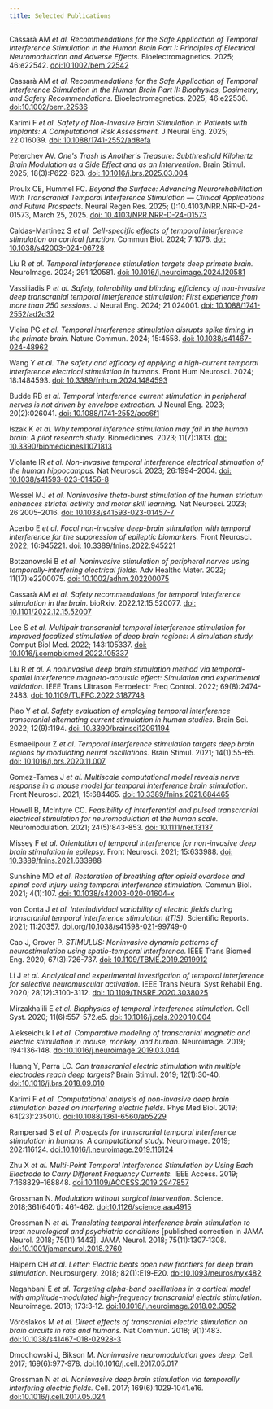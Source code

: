 ```yaml
---
title: Selected Publications
---
```


Cassarà AM *et al. Recommendations for the Safe Application of Temporal Interference Stimulation in the Human Brain Part I: Principles of Electrical Neuromodulation and Adverse Effects.* Bioelectromagnetics. 2025; 46:e22542. [doi:10.1002/bem.22542](https://onlinelibrary.wiley.com/doi/full/10.1002/bem.22542)

Cassarà AM *et al. Recommendations for the Safe Application of Temporal Interference Stimulation in the Human Brain Part II: Biophysics, Dosimetry, and Safety Recommendations.* Bioelectromagnetics. 2025; 46:e22536. [doi:10.1002/bem.22536](https://onlinelibrary.wiley.com/doi/10.1002/bem.22536)

Karimi F *et al. Safety of Non-Invasive Brain Stimulation in Patients with Implants: A Computational Risk Assessment.* J Neural Eng. 2025; 22:016039. [doi: 10.1088/1741-2552/ad8efa](https://iopscience.iop.org/article/10.1088/1741-2552/ad8efa)

Peterchev AV. *One's Trash is Another's Treasure: Subthreshold Kilohertz Brain Modulation as a Side Effect and as an Intervention.* Brain Stimul. 2025; 18(3):P622-623. [doi: 10.1016/j.brs.2025.03.004](https://www.brainstimjrnl.com/article/S1935-861X(25)00057-9/fulltext)

Proulx CE, Hummel FC. *Beyond the Surface: Advancing Neurorehabilitation With Transcranial Temporal Interference Stimulation — Clinical Applications and Future Prospects.* Neural Regen Res. 2025; ():10.4103/NRR.NRR-D-24-01573, March 25, 2025. [doi: 10.4103/NRR.NRR-D-24-01573](https://journals.lww.com/nrronline/citation/9900/beyond_the_surface__advancing_neurorehabilitation.775.aspx)

Caldas-Martinez S *et al. Cell-specific effects of temporal interference stimulation on cortical function.* Commun Biol. 2024; 7:1076. [doi: 10.1038/s42003-024-06728](https://www.nature.com/articles/s42003-024-06728-y)

Liu R *et al. Temporal interference stimulation targets deep primate brain.* NeuroImage. 2024; 291:120581. [doi: 10.1016/j.neuroimage.2024.120581](https://www.sciencedirect.com/science/article/pii/S1053811924000764)

Vassiliadis P *et al. Safety, tolerability and blinding efficiency of non-invasive deep transcranial temporal interference stimulation: First experience from more than 250 sessions.* J Neural Eng. 2024; 21:024001. [doi: 10.1088/1741-2552/ad2d32](https://iopscience.iop.org/article/10.1088/1741-2552/ad2d32)

Vieira PG *et al. Temporal interference stimulation disrupts spike timing in the primate brain.* Nature Commun. 2024; 15:4558. [doi: 10.1038/s41467-024-48962](https://www.nature.com/articles/s41467-024-48962-2)

Wang Y *et al. The safety and efficacy of applying a high-current temporal interference electrical stimulation in humans.* Front Hum Neurosci. 2024; 18:1484593. [doi: 10.3389/fnhum.2024.1484593](https://www.frontiersin.org/journals/human-neuroscience/articles/10.3389/fnhum.2024.1484593/full)

Budde RB *et al. Temporal interference current stimulation in peripheral nerves is not driven by envelope extraction.* J Neural Eng. 2023; 20(2):026041. [doi: 10.1088/1741-2552/acc6f1](https://iopscience.iop.org/article/10.1088/1741-2552/acc6f1/meta)

Iszak K *et al. Why temporal inference stimulation may fail in the human brain: A pilot research study.* Biomedicines. 2023; 11(7):1813. [doi: 10.3390/biomedicines11071813](https://www.mdpi.com/2227-9059/11/7/1813)

Violante IR *et al. Non-invasive temporal interference electrical stimuation of the human hippocampus.* Nat Neurosci. 2023; 26:1994–2004. [doi: 10.1038/s41593-023-01456-8](https://www.nature.com/articles/s41593-023-01456-8)

Wessel MJ *et al. Noninvasive theta-burst stimulation of the human striatum enhances striatal activity and motor skill learning.* Nat Neurosci. 2023; 26:2005–2016. [doi: 10.1038/s41593-023-01457-7](https://www.nature.com/articles/s41593-023-01457-7)

Acerbo E *et al. Focal non-invasive deep-brain stimulation with temporal interference for the suppression of epileptic biomarkers.* Front Neurosci. 2022; 16:945221. [doi: 10.3389/fnins.2022.945221](https://www.frontiersin.org/journals/neuroscience/articles/10.3389/fnins.2022.945221/full)

Botzanowski B *et al. Noninvasive stimulation of peripheral nerves using temporally-interfering electrical fields.* Adv Healthc Mater. 2022; 11(17):e2200075. [doi: 10.1002/adhm.202200075](https://onlinelibrary.wiley.com/doi/full/10.1002/adhm.202200075)

Cassarà AM *et al. Safety recommendations for temporal interference stimulation in the brain.* bioRxiv. 2022.12.15.520077. [doi: 10.1101/2022.12.15.52007](https://www.biorxiv.org/content/10.1101/2022.12.15.520077v2)

Lee S *et al. Multipair transcranial temporal interference stimulation for improved focalized stimulation of deep brain regions: A simulation study.* Comput Biol Med. 2022; 143:105337. [doi: 10.1016/j.compbiomed.2022.105337](https://www.sciencedirect.com/science/article/abs/pii/S0010482522001299?via%3Dihub)

Liu R *et al. A noninvasive deep brain stimulation method via temporal-spatial interference magneto-acoustic effect: Simulation and experimental validation.* IEEE Trans Ultrason Ferroelectr Freq Control. 2022; 69(8):2474-2483. [doi: 10.1109/TUFFC.2022.3187748](https://ieeexplore.ieee.org/document/9812716)

Piao Y *et al. Safety evaluation of employing temporal interference transcranial alternating current stimulation in human studies.* Brain Sci. 2022; 12(9):1194. [doi: 10.3390/brainsci12091194](https://www.mdpi.com/2076-3425/12/9/1194)

Esmaeilpour Z *et al. Temporal interference stimulation targets deep brain regions by modulating neural oscillations.* Brain Stimul. 2021; 14(1):55-65. [doi: 10.1016/j.brs.2020.11.007](https://www.brainstimjrnl.com/article/S1935-861X(20)30290-4/fulltext)

Gomez-Tames J *et al. Multiscale computational model reveals nerve response in a mouse model for temporal interference brain stimulation.* Front Neurosci. 2021; 15:684465. [doi: 10.3389/fnins.2021.684465](https://www.frontiersin.org/journals/neuroscience/articles/10.3389/fnins.2021.684465/full)

Howell B, McIntyre CC. *Feasibility of interferential and pulsed transcranial electrical stimulation for neuromodulation at the human scale.* Neuromodulation. 2021; 24(5):843-853. [doi: 10.1111/ner.13137](https://www.neuromodulationjournal.org/article/S1094-7159(21)06186-9/abstract)

Missey F *et al. Orientation of temporal interference for non-invasive deep brain stimulation in epilepsy.* Front Neurosci. 2021; 15:633988. [doi: 10.3389/fnins.2021.633988](https://www.frontiersin.org/journals/neuroscience/articles/10.3389/fnins.2021.633988/full)

Sunshine MD *et al. Restoration of breathing after opioid overdose and spinal cord injury using temporal interference stimulation.* Commun Biol. 2021; 4(1):107. [doi: 10.1038/s42003-020-01604-x](https://www.nature.com/articles/s42003-020-01604-x)

von Conta J *et al. Interindividual variability of electric fields during transcranial temporal interference stimulation (tTIS).* Scientific Reports. 2021; 11:20357. [doi.org/10.1038/s41598-021-99749-0](https://www.nature.com/articles/s41598-021-99749-0)

Cao J, Grover P. *STIMULUS: Noninvasive dynamic patterns of neurostimulation using spatio-temporal interference.* IEEE Trans Biomed Eng. 2020; 67(3):726-737. [doi: 10.1109/TBME.2019.2919912](https://ieeexplore.ieee.org/document/8726149)

Li J *et al. Analytical and experimental investigation of temporal interference for selective neuromuscular activation.* IEEE Trans Neural Syst Rehabil Eng. 2020; 28(12):3100-3112. [doi: 10.1109/TNSRE.2020.3038025](https://ieeexplore.ieee.org/document/9259118)

Mirzakhalili E *et al. Biophysics of temporal interference stimulation.* Cell Syst. 2020; 11(6):557-572.e5. [doi: 10.1016/j.cels.2020.10.004](https://www.sciencedirect.com/science/article/pii/S2405471220303720)

Alekseichuk I *et al. Comparative modeling of transcranial magnetic and electric stimulation in mouse, monkey, and human.* Neuroimage. 2019; 194:136‐148. [doi:10.1016/j.neuroimage.2019.03.044](https://www.sciencedirect.com/science/article/abs/pii/S1053811919302320?via%3Dihub/)

Huang Y, Parra LC. *Can transcranial electric stimulation with multiple electrodes reach deep targets?* Brain Stimul. 2019; 12(1):30‐40. [doi:10.1016/j.brs.2018.09.010](https://www.brainstimjrnl.com/article/S1935-861X(18)30312-7/abstract)

Karimi F *et al. Computational analysis of non-invasive deep brain stimulation based on interfering electric fields.* Phys Med Biol. 2019; 64(23):235010. [doi:10.1088/1361-6560/ab5229](https://iopscience.iop.org/article/10.1088/1361-6560/ab5229)

Rampersad S *et al. Prospects for transcranial temporal interference stimulation in humans: A computational study.* Neuroimage. 2019; 202:116124. [doi:10.1016/j.neuroimage.2019.116124](https://www.sciencedirect.com/science/article/abs/pii/S1053811919307153?via%3Dihub/)

Zhu X *et al. Multi-Point Temporal Interference Stimulation by Using Each Electrode to Carry Different Frequency Currents.* IEEE Access. 2019; 7:168829–168848. [doi:10.1109/ACCESS.2019.2947857](https://ieeexplore.ieee.org/document/8871184)

Grossman N. *Modulation without surgical intervention.* Science. 2018;361(6401): 461‐462. [doi:10.1126/science.aau4915](https://www.science.org/doi/10.1126/science.aau4915)

Grossman N *et al. Translating temporal interference brain stimulation to treat neurological and psychiatric conditions* [published correction in JAMA Neurol. 2018; 75(11):1443]. JAMA Neurol. 2018; 75(11):1307‐1308. [doi:10.1001/jamaneurol.2018.2760](https://jamanetwork.com/journals/jamaneurology/article-abstract/2702591/)

Halpern CH *et al. Letter: Electric beats open new frontiers for deep brain stimulation.* Neurosurgery. 2018; 82(1):E19‐E20. [doi:10.1093/neuros/nyx482](https://journals.lww.com/neurosurgery/Fulltext/2018/01000/Letter__Electric_Beats_Open_New_Frontiers_for_Deep.28.aspx)

Negahbani E *et al. Targeting alpha-band oscillations in a cortical model with amplitude-modulated high-frequency transcranial electric stimulation.* Neuroimage. 2018; 173:3‐12. [doi:10.1016/j.neuroimage.2018.02.0052](https://www.sciencedirect.com/science/article/abs/pii/S1053811918300934?via%3Dihub/)

Vöröslakos M *et al. Direct effects of transcranial electric stimulation on brain circuits in rats and humans.* Nat Commun. 2018; 9(1):483. [doi:10.1038/s41467-018-02928-3](https://www.nature.com/articles/s41467-018-02928-3)

Dmochowski J, Bikson M. *Noninvasive neuromodulation goes deep.* Cell. 2017; 169(6):977‐978. [doi:10.1016/j.cell.2017.05.017](https://www.cell.com/cell/fulltext/S0092-8674(17)30577-9?_returnURL=https%3A%2F%2Flinkinghub.elsevier.com%2Fretrieve%2Fpii%2FS0092867417305779%3Fshowall%3Dtrue/)

Grossman N *et al. Noninvasive deep brain stimulation via temporally interfering electric fields.* Cell. 2017; 169(6):1029‐1041.e16. [doi:10.1016/j.cell.2017.05.024](https://www.cell.com/cell/fulltext/S0092-8674(17)30584-6?_returnURL=https%3A%2F%2Flinkinghub.elsevier.com%2Fretrieve%2Fpii%2FS0092867417305846%3Fshowall%3Dtrue/)
